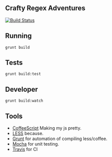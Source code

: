## Crafty Regex Adventures
[![Build Status](https://travis-ci.org/blainesch/regex-adventures.svg?branch=master)](https://travis-ci.org/blainesch/regex-adventures)

## Running
~~~
grunt build
~~~

## Tests
~~~
grunt build:test
~~~

## Developer
~~~
grunt build:watch
~~~

## Tools
 * [CoffeeScript](http://coffeescript.org/) Making my js pretty.
 * [LESS](http://lesscss.org/) because.
 * [Grunt](http://gruntjs.com/) for automation of compiling less/coffee.
 * [Mocha](http://mochajs.org/) for unit testing.
 * [Travis](https://travis-ci.org/) for CI

